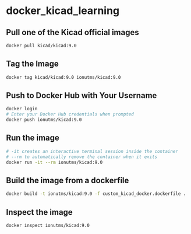 # docker_kicad_learning

## Pull one of the Kicad official images
```bash
docker pull kicad/kicad:9.0
```

## Tag the Image
```bash
docker tag kicad/kicad:9.0 ionutms/kicad:9.0
```

## Push to Docker Hub with Your Username
```bash
docker login
# Enter your Docker Hub credentials when prompted
docker push ionutms/kicad:9.0
```

## Run the image
```bash
# -it creates an interactive terminal session inside the container
# --rm to automatically remove the container when it exits
docker run -it --rm ionutms/kicad:9.0
```

## Build the image from a dockerfile
```bash
docker build -t ionutms/kicad:9.0 -f custom_kicad_docker.dockerfile .
```

## Inspect the image
```bash
docker inspect ionutms/kicad:9.0
```